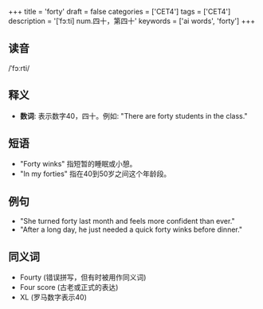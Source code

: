 +++
title = 'forty'
draft = false
categories = ['CET4']
tags = ['CET4']
description = '[ˈfɔːti] num.四十，第四十'
keywords = ['ai words', 'forty']
+++

## 读音
/ˈfɔːrti/

## 释义
- **数词**: 表示数字40，四十。例如: "There are forty students in the class."

## 短语
- "Forty winks" 指短暂的睡眠或小憩。
- "In my forties" 指在40到50岁之间这个年龄段。

## 例句
- "She turned forty last month and feels more confident than ever."
- "After a long day, he just needed a quick forty winks before dinner."

## 同义词
- Fourty (错误拼写，但有时被用作同义词)
- Four score (古老或正式的表达)
- XL (罗马数字表示40)
